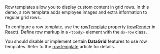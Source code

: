 Row templates allow you to display custom content in grid rows. In this demo, a row template adds employee images and extra information to regular grid rows.

To configure a row template, use the [rowTemplate](/Documentation/ApiReference/UI_Widgets/dxDataGrid/Configuration/#rowTemplate) property ([rowRender](/Documentation/ApiReference/UI_Widgets/dxDataGrid/Configuration/#rowRender) in React). Define row markup in a `<tbody>` element with the `dx-row` class.

You should disable or implement certain **DataGrid** features to use row templates. Refer to the [rowTemplate](/Documentation/ApiReference/UI_Widgets/dxDataGrid/Configuration/#rowTemplate) article for details.
